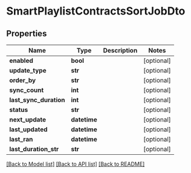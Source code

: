 # SmartPlaylistContractsSortJobDto

## Properties
Name | Type | Description | Notes
------------ | ------------- | ------------- | -------------
**enabled** | **bool** |  | [optional] 
**update_type** | **str** |  | [optional] 
**order_by** | **str** |  | [optional] 
**sync_count** | **int** |  | [optional] 
**last_sync_duration** | **int** |  | [optional] 
**status** | **str** |  | [optional] 
**next_update** | **datetime** |  | [optional] 
**last_updated** | **datetime** |  | [optional] 
**last_ran** | **datetime** |  | [optional] 
**last_duration_str** | **str** |  | [optional] 

[[Back to Model list]](../README.md#documentation-for-models) [[Back to API list]](../README.md#documentation-for-api-endpoints) [[Back to README]](../README.md)

